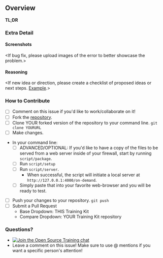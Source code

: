 ## Overview
**TL;DR**
<One to two sentence description of the issue you are encountering or trying to solve.>

### Extra Detail

#### Screenshots
<If bug fix, please upload images of the error to better showcase the problem.>

#### Reasoning
<If new idea or direction, please create a checklist of proposed ideas or next steps. [Example](https://github.com/github/training-kit/issues/415).>

### How to Contribute
- [ ] Comment on this issue if you'd like to work/collaborate on it!
- [ ] Fork the [repository](https://github.com/github/training-kit).
- [ ] Clone YOUR forked version of the repository to your command line. `git clone YOURURL`
- [ ] Make changes.
- In your command line:
  - [ ] ADVANCED/OPTIONAL: If you'd like to have a copy of the files to be served from a web server inside of your firewall, start by running `script/package`.
  - [ ] Run `script/setup`
  - [ ] Run `script/server`.
    - When successful, the script will initiate a local server at `http://127.0.0.1:4000/on-demand`.
  - [ ] Simply paste that into your favorite web-browser and you will be ready to test.
- [ ] Push your changes to your repository. `git push`
- [ ] Submit a Pull Request
  - Base Dropdown: THIS Training Kit
  - Compare Dropdown: YOUR Training Kit repository

### Questions?
- [![Join the Open Source Training chat](https://githubtraining.herokuapp.com/badge.svg)](https://githubtraining.herokuapp.com/)
- Leave a comment on this issue! Make sure to use @ mentions if you want a specific person's attention!
